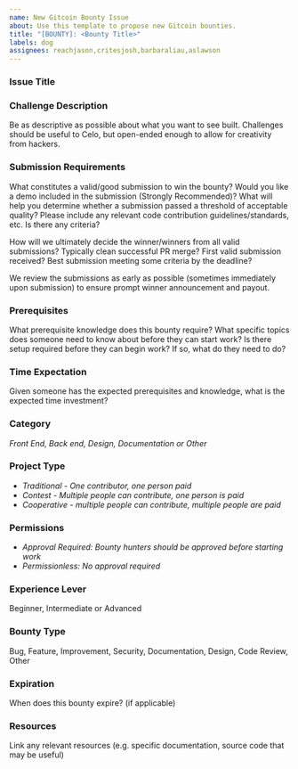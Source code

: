 ```yaml
---
name: New Gitcoin Bounty Issue
about: Use this template to propose new Gitcoin bounties.
title: "[BOUNTY]: <Bounty Title>"
labels: dog
assignees: reachjason,critesjosh,barbaraliau,aslawson
---
```


### Issue Title

### Challenge Description

Be as descriptive as possible about what you want to see built. Challenges should be useful to Celo, but open-ended enough to allow for creativity from hackers.

### Submission Requirements

What constitutes a valid/good submission to win the bounty? Would you like a demo included in the submission (Strongly Recommended)? What will help you determine whether a submission passed a threshold of acceptable quality? Please include any relevant code contribution guidelines/standards, etc. Is there any criteria?

How will we ultimately decide the winner/winners from all valid submissions? Typically clean successful PR merge? First valid submission received? Best submission meeting some criteria by the deadline? 

We review the submissions as early as possible (sometimes immediately upon submission) to ensure prompt winner announcement and payout.

### Prerequisites

What prerequisite knowledge does this bounty require? What specific topics does someone need to know about before they can start work? Is there setup required before they can begin work? If so, what do they need to do?

### Time Expectation

Given someone has the expected prerequisites and knowledge, what is the expected time investment?

### Category

_Front End, Back end, Design, Documentation or Other_

### Project Type

- *Traditional - One contributor, one person paid*
- *Contest - Multiple people can contribute, one person is paid*
- *Cooperative - multiple people can contribute, multiple people are paid*

### Permissions

- *Approval Required: Bounty hunters should be approved before starting work*
- *Permissionless: No approval required*

### Experience Lever

Beginner, Intermediate or Advanced

### Bounty Type

Bug, Feature, Improvement, Security, Documentation, Design, Code Review, Other

### Expiration

When does this bounty expire? (if applicable)

### Resources

Link any relevant resources (e.g. specific documentation, source code that may be useful)

